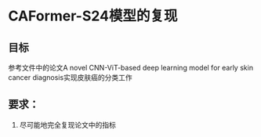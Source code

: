 # CAFormer-S24模型的复现
## 目标
参考文件中的论文A novel CNN-ViT-based deep learning model for early skin cancer diagnosis实现皮肤癌的分类工作

## 要求：
1. 尽可能地完全复现论文中的指标
